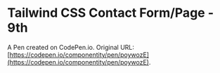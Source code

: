 # Tailwind CSS Contact Form/Page - 9th

A Pen created on CodePen.io. Original URL: [https://codepen.io/componentity/pen/poywozE](https://codepen.io/componentity/pen/poywozE).


